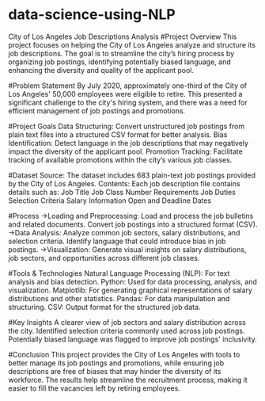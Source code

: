 # data-science-using-NLP

City of Los Angeles Job Descriptions Analysis
#Project Overview
This project focuses on helping the City of Los Angeles analyze and structure its job descriptions. The goal is to streamline the city’s hiring process by organizing job postings, identifying potentially biased language, and enhancing the diversity and quality of the applicant pool.

#Problem Statement
By July 2020, approximately one-third of the City of Los Angeles' 50,000 employees were eligible to retire. This presented a significant challenge to the city's hiring system, and there was a need for efficient management of job postings and promotions.

#Project Goals
Data Structuring: Convert unstructured job postings from plain text files into a structured CSV format for better analysis.
Bias Identification: Detect language in the job descriptions that may negatively impact the diversity of the applicant pool.
Promotion Tracking: Facilitate tracking of available promotions within the city’s various job classes.

#Dataset
Source: The dataset includes 683 plain-text job postings provided by the City of Los Angeles.
Contents: Each job description file contains details such as:
Job Title
Job Class Number
Requirements
Job Duties
Selection Criteria
Salary Information
Open and Deadline Dates


#Process
->Loading and Preprocessing:
  Load and process the job bulletins and related documents.
  Convert job postings into a structured format (CSV).
->Data Analysis:
  Analyze common job sectors, salary distributions, and selection criteria.
  Identify language that could introduce bias in job postings.
->Visualization:
  Generate visual insights on salary distributions, job sectors, and opportunities across different job classes.
  
#Tools & Technologies
Natural Language Processing (NLP): For text analysis and bias detection.
Python: Used for data processing, analysis, and visualization.
Matplotlib: For generating graphical representations of salary distributions and other statistics.
Pandas: For data manipulation and structuring.
CSV: Output format for the structured job data.

#Key Insights
A clearer view of job sectors and salary distribution across the city.
Identified selection criteria commonly used across job postings.
Potentially biased language was flagged to improve job postings' inclusivity.

#Conclusion
This project provides the City of Los Angeles with tools to better manage its job postings and promotions, while ensuring job descriptions are free of biases that may hinder the diversity of its workforce. The results help streamline the recruitment process, making it easier to fill the vacancies left by retiring employees.
